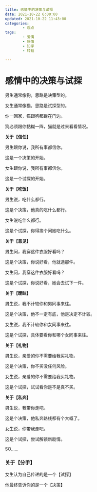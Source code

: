 ```yaml
---
title: 感情中的决策与试探
date: 2021-10-22 6:00:00
updated: 2021-10-22 11:43:00
categories:
        - 观点
tags:
        - 爱情
        - 感情
        - 知乎
        - 转载

---
```


# 感情中的决策与试探

男生通常像狗，思路是决策型的。

女生通常像猫，思路是试探型的。

你一回家，猫跟狗都蹲在门边。

狗必须跟你黏糊一阵，猫就是过来看看情况。



**关于【信任】**

男生跟你说，我所有事都信你。

这是一个决策的开始。

女生跟你说，我所有事都信你。

这是一个试探的开始。



**关于【吃饭】**

男生说，吃什么都行。

这是个决策，他真的吃什么都行。

女生说吃什么都行。

这是个试探，你得挨个问她吃什么。



**关于【意见】**

男生问，我穿这件衣服好看吗？

这是个决策，你说好看，他就选那件。

女生问，我穿这件衣服好看吗？

这是个试探，你说好看，她会去试下一件。



**关于【暧昧】**

男生说，我不计较你和男同事来往。

这是个决策，他不一定有底，他是决定不计较。

女生说，我不计较你和女同事来往。

这是个试探，具体要看你和哪个女同事来往。



**关于【礼物】**

男生说，亲爱的你不需要给我买礼物。

这是个决策，你不买没任何风险。

女生说，亲爱的你不需要给我买礼物。

这是个试探，试试看你是不是真不买。



**关于【私奔】**

男生说，我带你走吧。

这是个决策，他私奔路线都有个大概了。

女生说，你带我走吧。

这是个试探，尝试解锁新剧情。



SO......



### **关于【分手】**

女生认为自己传递的是一个【试探】

他最终告诉你的是一个【决策】